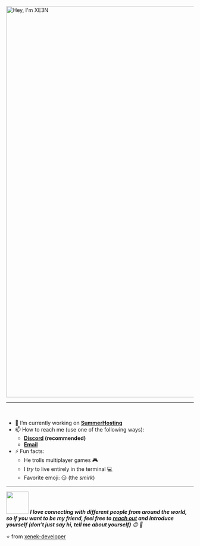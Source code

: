 <img width='1050' src="https://media.discordapp.net/attachments/1134165530929004585/1206643417459720192/XE3N_PRO.png?ex=65dcc141&is=65ca4c41&hm=05023761a5a43ae3c78856b319679c727afef115cce7c1bf69709a3eadf13d19&=&format=webp&quality=lossless&width=720&height=405" alt="Hey, I'm XE3N" />
<!--
How did I make the fabulous banner?
Well, I did it using canva.com, nothing fancy completely free :)
-->

<hr>


<br/>

- 🔭 I’m currently working on  **[SummerHosting](https://summerhosting.pl)**
- 📫 How to reach me (use one of the following ways):
   - **[Discord](https://discord.gg/DJh7kFmKMW) (recommended)**
   - **[Email](mailto:xenek.developer@gmail.com)**
- ⚡ Fun facts: 
   - He trolls multiplayer games 🎮
   - I *try* to live entirely in the terminal :computer:
   - Favorite emoji: :smirk: (the *smirk*)

<hr>
<img src="https://media.giphy.com/media/LnQjpWaON8nhr21vNW/giphy.gif" width="60"> <em><b>I love connecting with different people from around the world, so if you want to be my friend, feel free to <a href="https://summerhosting.pl">reach out</a> and introduce yourself (don’t just say hi, tell me about yourself)</b> 😊 💜</em>

<!--The End, special thanks to all the wonderful people who made
the GitHub profile readme stats/workflows to make my profile look
fabulously dynamic ❤️-->

:star: from [xenek-developer](https://github.com/xenek-developer)
